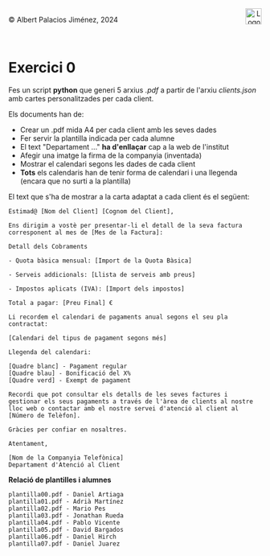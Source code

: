 <div style="display: flex; width: 100%;">
    <div style="flex: 1; padding: 0px;">
        <p>© Albert Palacios Jiménez, 2024</p>
    </div>
    <div style="flex: 1; padding: 0px; text-align: right;">
        <img src="./assets/ieti.png" height="32" alt="Logo de IETI" style="max-height: 32px;">
    </div>
</div>
<br/>

# Exercici 0

Fes un script **python** que generi 5 arxius *.pdf* a partir de l'arxiu *clients.json* amb cartes personalitzades per cada client.

Els documents han de:

- Crear un .pdf mida A4 per cada client amb les seves dades
- Fer servir la plantilla indicada per cada alumne
- El text "Departament ..." **ha d'enllaçar** cap a la web de l'institut
- Afegir una imatge la firma de la companyia (inventada)
- Mostrar el calendari segons les dades de cada client
- **Tots** els calendaris han de tenir forma de calendari i una llegenda (encara que no surti a la plantilla)

El text que s'ha de mostrar a la carta adaptat a cada client és el següent:
```text
Estimad@ [Nom del Client] [Cognom del Client],

Ens dirigim a vostè per presentar-li el detall de la seva factura corresponent al mes de [Mes de la Factura]:

Detall dels Cobraments

- Quota bàsica mensual: [Import de la Quota Bàsica]

- Serveis addicionals: [Llista de serveis amb preus]

- Impostos aplicats (IVA): [Import dels impostos]

Total a pagar: [Preu Final] €

Li recordem el calendari de pagaments anual segons el seu pla contractat:

[Calendari del tipus de pagament segons més]

Llegenda del calendari:

[Quadre blanc] - Pagament regular
[Quadre blau] - Bonificació del X%
[Quadre verd] - Exempt de pagament

Recordi que pot consultar els detalls de les seves factures i gestionar els seus pagaments a través de l'àrea de clients al nostre lloc web o contactar amb el nostre servei d'atenció al client al [Número de Telèfon].

Gràcies per confiar en nosaltres.

Atentament,

[Nom de la Companyia Telefònica]
Departament d'Atenció al Client
```

**Relació de plantilles i alumnes**

```text
plantilla00.pdf - Daniel Artiaga
plantilla01.pdf - Adrià Martínez
plantilla02.pdf - Mario Pes
plantilla03.pdf - Jonathan Rueda
plantilla04.pdf - Pablo Vicente
plantilla05.pdf - David Bargados
plantilla06.pdf - Daniel Hirch
plantilla07.pdf - Daniel Juarez
```